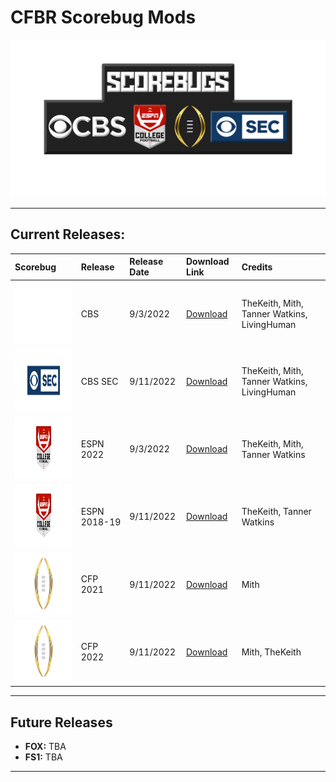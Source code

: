 # CFBR Scorebug Mods

<p align="center">
  <img width="750" src="assets/images/Logo.png">
</p>

---------

## Current Releases:
| **Scorebug** | **Release** | **Release Date** | **Download Link** | **Credits** |
|:--------|:----|:----|:----|:----|
| <img height="100" src="assets/images/CBS.png"> | CBS | 9/3/2022 | [Download](https://github.com/dylanhale/ScorebugMods/blob/main/Scorebugs/CBS/index.md) | TheKeith, Mith, Tanner Watkins, LivingHuman
| <img height="100" src="assets/images/CBSSEC.png"> | CBS SEC | 9/11/2022 | [Download](https://github.com/dylanhale/ScorebugMods/blob/main/Scorebugs/CBS%20SEC/index.md) | TheKeith, Mith, Tanner Watkins, LivingHuman
| <img height="100" src="assets/images/ESPN.png"> | ESPN 2022 | 9/3/2022 | [Download](https://github.com/dylanhale/ScorebugMods/blob/main/Scorebugs/ESPN%202022/index.md) | TheKeith, Mith, Tanner Watkins
| <img height="100" src="assets/images/ESPN.png"> | ESPN 2018-19 | 9/11/2022 | [Download](https://github.com/dylanhale/ScorebugMods/blob/main/Scorebugs/ESPN%2018-19/index.md) | TheKeith, Tanner Watkins
| <img height="100" src="assets/images/CFP.png"> | CFP 2021 | 9/11/2022 | [Download](https://github.com/dylanhale/ScorebugMods/blob/main/Scorebugs/CFP%202021/index.md) | Mith
| <img height="100" src="assets/images/CFP.png"> | CFP 2022 | 9/11/2022 | [Download](https://github.com/dylanhale/ScorebugMods/blob/main/Scorebugs/CFP%202022/index.md) | Mith, TheKeith

---------
## Future Releases
- **FOX:** TBA
- **FS1:** TBA
---------
